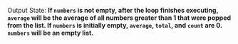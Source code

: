 Output State: **If `numbers` is not empty, after the loop finishes executing, `average` will be the average of all numbers greater than 1 that were popped from the list. If `numbers` is initially empty, `average`, `total`, and `count` are 0. `numbers` will be an empty list.**